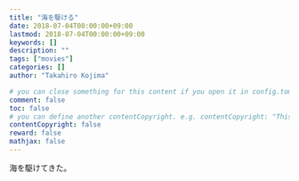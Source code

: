 ```yaml
---
title: "海を駆ける"
date: 2018-07-04T00:00:00+09:00
lastmod: 2018-07-04T00:00:00+09:00
keywords: []
description: ""
tags: ["movies"]
categories: []
author: "Takahiro Kojima"

# you can close something for this content if you open it in config.toml.
comment: false
toc: false
# you can define another contentCopyright. e.g. contentCopyright: "This is an another copyright."
contentCopyright: false
reward: false
mathjax: false
---
```


海を駆けてきた。



<!--more-->

